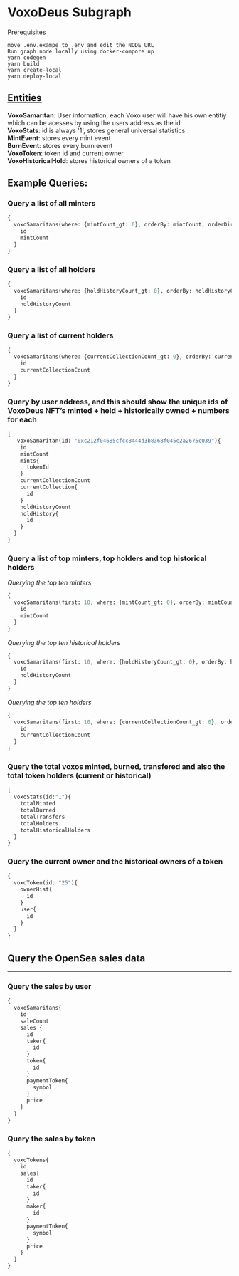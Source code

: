 # VoxoDeus Subgraph 
Prerequisites
    
    move .env.exampe to .env and edit the NODE_URL
    Run graph node locally using docker-compore up
    yarn codegen
    yarn build
    yarn create-local
    yarn deploy-local


## [Entities](./schema.graphql)

__VoxoSamaritan__: User information, each Voxo user will have his own entitiy which can be acesses by using the users address as the id   
__VoxoStats__: id is always '1', stores general universal statistics  
__MintEvent__: stores every mint event  
__BurnEvent__: stores every burn event  
__VoxoToken__: token id and current owner  
__VoxoHistoricalHold__: stores historical owners of a token  


## Example Queries: 
### Query a list of all minters
```graphql
{
  voxoSamaritans(where: {mintCount_gt: 0}, orderBy: mintCount, orderDirection: desc){
    id
    mintCount
  }
}
```
### Query a list of all holders
```graphql
{
  voxoSamaritans(where: {holdHistoryCount_gt: 0}, orderBy: holdHistoryCount, orderDirection: desc){
    id
    holdHistoryCount
  }
}
```
### Query a list of current holders
```graphql
{
  voxoSamaritans(where: {currentCollectionCount_gt: 0}, orderBy: currentCollectionCount, orderDirection: desc){
    id
    currentCollectionCount
  }
}
```
### Query by user address, and this should show the unique ids of VoxoDeus NFT’s minted + held + historically owned + numbers for each
```graphql
{
   voxoSamaritan(id: "0xc212f04685cfcc8444d3b8368f045e2a2675c039"){
    id
    mintCount
    mints{
      tokenId
    }
    currentCollectionCount
    currentCollection{
      id
    }
    holdHistoryCount
    holdHistory{
      id
    }
  }
}
```
### Query a list of top minters, top holders and top historical holders   

*Querying the top ten minters*
```graphql
{
  voxoSamaritans(first: 10, where: {mintCount_gt: 0}, orderBy: mintCount, orderDirection: desc){
    id
    mintCount
  }
}
```
*Querying the top ten historical holders*
```graphql
{
  voxoSamaritans(first: 10, where: {holdHistoryCount_gt: 0}, orderBy: holdHistoryCount, orderDirection: desc){
    id
    holdHistoryCount
  }
}
```
*Querying the top ten holders*
```graphql
{
  voxoSamaritans(first: 10, where: {currentCollectionCount_gt: 0}, orderBy: currentCollectionCount, orderDirection: desc){
    id
    currentCollectionCount
  }
}
```
### Query the total voxos minted, burned, transfered and also the total token holders (current or historical)
```graphql
{
  voxoStats(id:"1"){
    totalMinted
    totalBurned
    totalTransfers
    totalHolders
    totalHistoricalHolders
  }
}
```
### Query the current owner and the historical owners of a token
```graphql
{
  voxoToken(id: "25"){
    ownerHist{
      id
    }
    user{
      id
    }
  }
}
```
## Query the OpenSea sales data
--------
### Query the sales by user
```graphql
{
  voxoSamaritans{
    id
    saleCount
    sales {
      id
      taker{
        id
      }
      token{
        id
      }
      paymentToken{
        symbol
      }
      price
    }
  }
}
```
### Query the sales by token
```graphql
{
  voxoTokens{
    id
    sales{
      id
      taker{
        id
      }
      maker{
        id
      }
      paymentToken{
        symbol
      }
      price
    }
  }
}
```